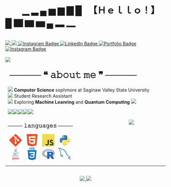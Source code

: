 

# &nbsp; &nbsp; &nbsp; &nbsp;  ▁ ▂ ▄ ▅ ▆ ▇ █ 　【﻿Ｈｅｌｌｏ！】　 █ ▇ ▆ ▅ ▄ ▂ ▁ 

<br>

<div id="badges">
  <a href ="https://forthebadge.com">
    <img src="https://forthebadge.com/images/badges/built-with-love.svg" height="30"/>
  <a href="https://forthebadge.com">
    <img src="https://forthebadge.com/images/badges/powered-by-coffee.svg" height="30"/>
  <a href="./Siona_Beaudoin___Resume-3.pdf" download>
    <img src="https://img.shields.io/badge/Resume-success?style=for-the-badge&logo=Read the Docs&logoColor=white" alt="Instagram Badge" height="30"/>
  </a>
  <a href="https://www.linkedin.com/in/siona-beaudoin-1aa087238">
    <img src="https://img.shields.io/badge/LinkedIn-blue?style=for-the-badge&logo=linkedin&logoColor=white" alt="LinkedIn Badge" height="30"/>
  </a>
  <a href="https://sionamb.neocities.org">
    <img src="https://img.shields.io/badge/Portfolio-purple?style=for-the-badge&logo=HTML5&logoColor=white" alt="Portfolio Badge" height="30"/>
  </a>
  <a href="https://www.instagram.com/jambetterthanjelly/">
    <img src="https://img.shields.io/badge/Instagram-ff69b4?style=for-the-badge&logo=instagram&logoColor=white" alt="Instagram Badge" height="30"/>
  </a>
</div> <br> 

<img align="left" src="https://media2.giphy.com/media/3ohjV0PbaTBNw42YO4/giphy.gif?cid=ecf05e47elm06w3jfpojiwya68s0o6xw1gnvxuxohicaotds&rid=giphy.gif&ct=g" width="50%"/>


# &nbsp; ───── ❝ 𝚊𝚋𝚘𝚞𝚝 𝚖𝚎 ❞ ───── <br>
&nbsp; <img src="https://media1.giphy.com/media/2dnGHOAQt1tIziib5X/giphy.gif?cid=ecf05e47yfli071qz72sido2h8m2kftf4xi729pvyeabj5yj&rid=giphy.gif&ct=g" width="15"/><b> Computer Science</b> sophmore at Saginaw Valley State University <br>
&nbsp; <img src="https://media1.giphy.com/media/2dnGHOAQt1tIziib5X/giphy.gif?cid=ecf05e47yfli071qz72sido2h8m2kftf4xi729pvyeabj5yj&rid=giphy.gif&ct=g" width="15"/> Student Research Assistant <br>
&nbsp; <img src="https://media1.giphy.com/media/2dnGHOAQt1tIziib5X/giphy.gif?cid=ecf05e47yfli071qz72sido2h8m2kftf4xi729pvyeabj5yj&rid=giphy.gif&ct=g" width="15"/> Exploring <b>Machine Leanring</b> and <b>Quantum Computing</b> <img src="https://media1.giphy.com/media/UtVjgQuWRwyIUuZA2Y/giphy.gif?cid=ecf05e47t8esd9nq5bcfwk8s6qfz2ky1f7rstd398alzchdi&rid=giphy.gif&ct=g" width="15"/>


&nbsp; <img src="https://media.giphy.com/media/GX9tiXtbdLHoC1FLJm/giphy.gif" height="15"/><img src="https://media.giphy.com/media/GX9tiXtbdLHoC1FLJm/giphy.gif" height="15"/><img src="https://media.giphy.com/media/GX9tiXtbdLHoC1FLJm/giphy.gif" height="15"/><img src="https://media.giphy.com/media/GX9tiXtbdLHoC1FLJm/giphy.gif" height="15"/><img src="https://media.giphy.com/media/GX9tiXtbdLHoC1FLJm/giphy.gif" height="15"/>


<img align="right" src="https://media0.giphy.com/media/bi6RQ5x3tqoSI/giphy.gif?cid=ecf05e47l1l5u4c4k2li2n182dqvjtl159u96pwfolivtqez&rid=giphy.gif&ct=g" width="23%"/>


### &nbsp; ────  𝚕𝚊𝚗𝚐𝚞𝚊𝚐𝚎𝚜  ──── <br>
  &nbsp;&nbsp;&nbsp;<img src="https://github.com/devicons/devicon/blob/master/icons/git/git-original.svg" title="Git" alt="Git" width="40" height="40"/>&nbsp;
  &nbsp;<img src="https://github.com/devicons/devicon/blob/master/icons/html5/html5-original.svg" title="HTML5" alt="HTML" width="40" height="40"/>&nbsp;
  &nbsp;<img src="https://github.com/devicons/devicon/blob/master/icons/javascript/javascript-original.svg" title="JavaScript" alt="JavaScript" width="40" height="40"/>&nbsp;
  &nbsp;<img src="https://github.com/devicons/devicon/blob/master/icons/python/python-original.svg" title="Python" alt="Python" width="40" height="40"/>&nbsp;<br>
  &nbsp;&nbsp;&nbsp;<img src="https://github.com/devicons/devicon/blob/master/icons/java/java-original-wordmark.svg" title="Java" alt="Java" width="40" height="40"/>&nbsp;
  &nbsp;<img src="https://github.com/devicons/devicon/blob/master/icons/css3/css3-plain-wordmark.svg"  title="CSS3" alt="CSS" width="40" height="40"/>&nbsp;
  &nbsp;<img src="https://github.com/devicons/devicon/blob/master/icons/r/r-original.svg" title="R" alt="R" width="40" height="40"/>&nbsp;
  &nbsp;<img src="https://github.com/devicons/devicon/blob/master/icons/mysql/mysql-original.svg" title="MySQL"  alt="MySQL" width="40" height="40"/>&nbsp;


<hr><br>  


<div id="stats" align="center" width="50%">
  <a href = "https://github.com/anuraghazra/github-readme-stats">
    <img src="https://github-readme-stats.vercel.app/api/top-langs/?username=sionamb&layout=compact&theme=gotham&background=transparent&hide_border=true"/>
  <a href = "https://git.io/streak-stats">
    <img src="http://github-readme-streak-stats.herokuapp.com?user=sionamb&theme=gotham&background=transparent&hide_border=true"/>
</div>


